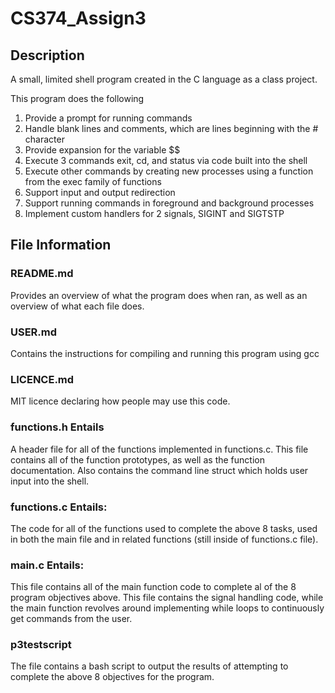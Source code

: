 # CS374_Assign3

## Description

A small, limited shell program created in the C language as a class project.

This program does the following

1. Provide a prompt for running commands
2. Handle blank lines and comments, which are lines beginning with the # character
3. Provide expansion for the variable $$
4. Execute 3 commands exit, cd, and status via code built into the shell
5. Execute other commands by creating new processes using a function from the exec family of functions
6. Support input and output redirection
7. Support running commands in foreground and background processes
8. Implement custom handlers for 2 signals, SIGINT and SIGTSTP

## File Information

### README.md

Provides an overview of what the program does when ran, as well as an overview of what each file does.

### USER.md

Contains the instructions for compiling and running this program using gcc

### LICENCE.md

MIT licence declaring how people may use this code.

### functions.h Entails

A header file for all of the functions implemented in functions.c. This file contains all of the function prototypes, as well as the function documentation. Also contains the command line struct which holds user input into the shell.

### functions.c Entails:

The code for all of the functions used to complete the above 8 tasks, used in both the main file and in related functions (still inside of functions.c file).

### main.c Entails:

This file contains all of the main function code to complete al of the 8 program objectives above. This file contains the signal handling code, while the main function revolves around implementing while loops to continuously get commands from the user.

### p3testscript

The file contains a bash script to output the results of attempting to complete the above 8 objectives for the program. 
